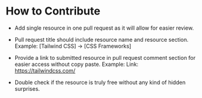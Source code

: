 # How to Contribute

- Add single resource in one pull request as it will allow for easier review.

- Pull request title should include resource name and resource section.
      Example: [Tailwind CSS] -> [CSS Frameworks]

- Provide a link to submitted resource in pull request comment section for easier access without copy paste.
      Example: Link: https://tailwindcss.com/

- Double check if the resource is truly free without any kind of hidden surprises.
